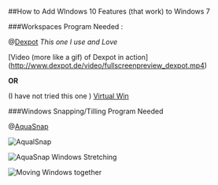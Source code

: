 ##How to Add WIndows 10 Features (that work) to Windows 7

###Workspaces
Program Needed :

@[Dexpot](http://www.dexpot.de/index.php?id=home)
*This one I use and Love*

[Video (more like a gif) of Dexpot in action] (http://www.dexpot.de/video/fullscreenpreview_dexpot.mp4)

**OR**

(I have not tried this one )
[Virtual Win](http://virtuawin.sourceforge.net/)

###Windows Snapping/Tilling 
Program Needed

@[AquaSnap](http://www.nurgo-software.com/products/aquasnap)

![AqualSnap](http://www.nurgo-software.com/images/AquaSnap/Docking.gif)

![AquaSnap Windows Stretching](http://www.nurgo-software.com/images/AquaSnap/Stretching.gif)

![Moving Windows together](http://www.nurgo-software.com/images/AquaSnap/GroupMove.gif)